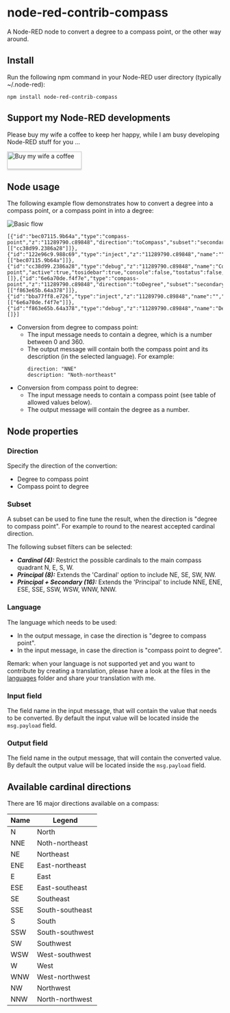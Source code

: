 # node-red-contrib-compass
A Node-RED node to convert a degree to a compass point, or the other way around.

## Install

Run the following npm command in your Node-RED user directory (typically ~/.node-red):
```
npm install node-red-contrib-compass
```

## Support my Node-RED developments

Please buy my wife a coffee to keep her happy, while I am busy developing Node-RED stuff for you ...

<a href="https://www.buymeacoffee.com/bartbutenaers" target="_blank"><img src="https://www.buymeacoffee.com/assets/img/custom_images/orange_img.png" alt="Buy my wife a coffee" style="height: 41px !important;width: 174px !important;box-shadow: 0px 3px 2px 0px rgba(190, 190, 190, 0.5) !important;-webkit-box-shadow: 0px 3px 2px 0px rgba(190, 190, 190, 0.5) !important;" ></a>

## Node usage

The following example flow demonstrates how to convert a degree into a compass point, or a compass point in into a degree:

![Basic flow](https://user-images.githubusercontent.com/14224149/80318468-a35c3100-880a-11ea-8684-8b76de6e289c.png)

```
[{"id":"bec07115.9b64a","type":"compass-point","z":"11289790.c89848","direction":"toCompass","subset":"secondary","language":"en","inputField":"payload","outputField":"payload","name":"","x":620,"y":680,"wires":[["cc38d99.2386a28"]]},{"id":"122e96c9.988c69","type":"inject","z":"11289790.c89848","name":"","topic":"","payload":"270","payloadType":"num","repeat":"","crontab":"","once":false,"onceDelay":0.1,"x":450,"y":680,"wires":[["bec07115.9b64a"]]},{"id":"cc38d99.2386a28","type":"debug","z":"11289790.c89848","name":"Compass point","active":true,"tosidebar":true,"console":false,"tostatus":false,"complete":"payload","targetType":"msg","x":830,"y":680,"wires":[]},{"id":"6e6a70de.f4f7e","type":"compass-point","z":"11289790.c89848","direction":"toDegree","subset":"secondary","language":"en","inputField":"payload","outputField":"payload","name":"","x":620,"y":740,"wires":[["f863e65b.64a378"]]},{"id":"bba77ff8.e726","type":"inject","z":"11289790.c89848","name":"","topic":"","payload":"W","payloadType":"str","repeat":"","crontab":"","once":false,"onceDelay":0.1,"x":450,"y":740,"wires":[["6e6a70de.f4f7e"]]},{"id":"f863e65b.64a378","type":"debug","z":"11289790.c89848","name":"Degree","active":true,"tosidebar":true,"console":false,"tostatus":false,"complete":"payload","targetType":"msg","x":810,"y":740,"wires":[]}]
```

+ Conversion from degree to compass point:
   + The input message needs to contain a degree, which is a number between 0 and 360. 
   + The output message will contain both the compass point and its description (in the selected language).  For example:
      ```
      direction: "NNE"
      description: "Noth-northeast"
      ```
+ Conversion from compass point to degree:
   + The input message needs to contain a compass point (see table of allowed values below). 
   + The output message will contain the degree as a number.
   
## Node properties

### Direction
Specify the direction of the convertion:
+ Degree to compass point
+ Compass point to degree

### Subset
A subset can be used to fine tune the result, when the direction is "degree to compass point".
For example to round to the nearest accepted cardinal direction.

The following subset filters can be selected:
+ ***Cardinal (4):*** Restrict the possible cardinals to the main compass quadrant N, E, S, W.
+ ***Principal (8):*** Extends the 'Cardinal' option to include NE, SE, SW, NW.
+ ***Principal + Secondary (16):*** Extends the 'Principal' to include NNE, ENE, ESE, SSE, SSW, WSW, WNW, NNW.

### Language
The language which needs to be used:
+ In the output message, in case the direction is "degree to compass point".
+ In the input message, in case the direction is "compass point to degree".

Remark: when your language is not supported yet and you want to contribute by creating a translation, please have a look at the files in the [languages](https://github.com/bartbutenaers/node-red-contrib-compass/blob/master/languages/fr.js) folder and share your translation with me.

### Input field
The field name in the input message, that will contain the value that needs to be converted.  By default the input value will be located inside the ```msg.payload``` field.

### Output field
The field name in the output message, that will contain the converted value.  By default the output value will be located inside the ```msg.payload``` field.

## Available cardinal directions
There are 16 major directions available on a compass:

| Name | Legend             |
| ---- | ------------------ |
| N    | North              |
| NNE  | Noth-northeast     |
| NE   | Northeast          |
| ENE  | East-northeast     |
| E    | East               |
| ESE  | East-southeast     |
| SE   | Southeast          |
| SSE  | South-southeast    |
| S    | South              |
| SSW  | South-southwest    |
| SW   | Southwest          |
| WSW  | West-southwest     |
| W    | West               |
| WNW  | West-northwest     |
| NW   | Northwest          |
| NNW  | North-northwest    |
